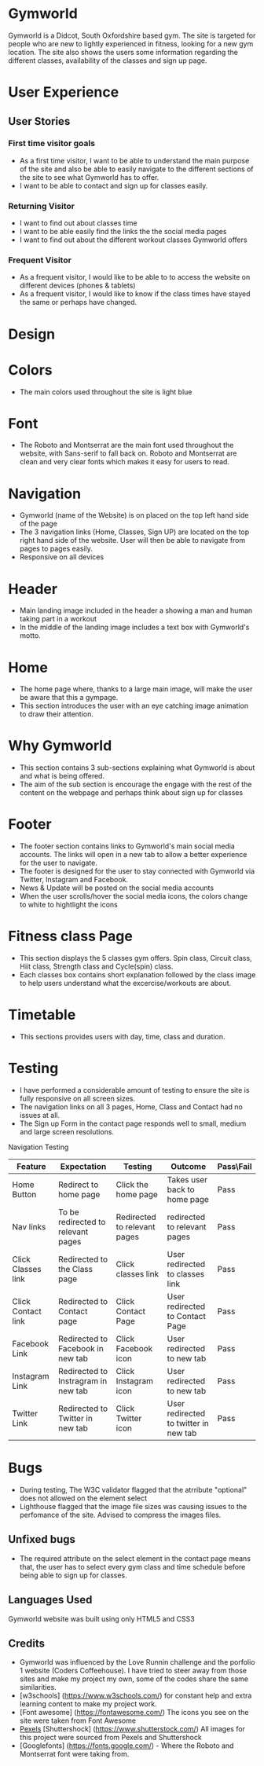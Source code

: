 # Gymworld 

Gymworld is a Didcot, South Oxfordshire based gym. The site is targeted for people who are new to lightly experienced in fitness, looking for a new gym location. The site also shows the users some information regarding the different classes, availability of the classes and sign up page.

# User Experience
## User Stories
### First time visitor goals 
* As a first time visitor, I want to be able to understand the main purpose of the site and also be able to easily navigate to the different sections of the site to see what Gymworld has to offer.
* I want to be able to contact and sign up for classes easily.

### Returning Visitor
* I want to find out about classes time 
* I want to be able easily find the links the the social media pages
* I want to find out about the different workout classes Gymworld offers

### Frequent Visitor 
* As a frequent visitor, I would like to be able to to access the website on different devices (phones & tablets)
* As a frequent visitor, I would like to know if the class times have stayed the same or perhaps have changed.

# Design 
# Colors 
- The main colors used throughout the site is light blue
# Font 
- The Roboto and Montserrat are the main font used throughout the website, with Sans-serif to fall back on. Roboto and Montserrat are clean and very clear fonts which makes it easy for users to read.

# Navigation 
* Gymworld (name of the Website) is on placed on the top left hand side of the page 
* The 3 navigation links (Home, Classes, Sign UP) are located on the top right hand side of the website. User will then be able to navigate from pages to pages easily. 
* Responsive on all devices



# Header 
* Main landing image included in the header a showing a man and human taking part in a workout
* In the middle of the landing image includes a text box with Gymworld's motto.

# Home
* The home page where, thanks to a large main image, will make the user be aware that this a gympage.
* This section introduces the user with an eye catching image animation to draw their attention.

# Why Gymworld
* This section contains 3 sub-sections explaining what Gymworld is about and what is being offered.
* The aim of the sub section is encourage the engage with the rest of the content on the webpage and perhaps think about sign up for classes

# Footer
* The footer section contains links to Gymworld's main social media accounts. The links will open in a new tab to allow a better experience for the user to navigate.
* The footer is designed for the user to stay connected with Gymworld via Twitter, Instagram and Facebook.
* News & Update will be posted on the social media accounts
* When the user scrolls/hover the social media icons, the colors change to white to hightlight the icons

# Fitness class Page 
* This section displays the 5 classes gym offers. Spin class, Circuit class, Hiit class, Strength class and Cycle(spin) class.
* Each classes box contains short explanation followed by the class image to help users understand what the excercise/workouts are about. 

# Timetable 

* This sections provides users with day, time, class and duration.

# Testing 
* I have performed a considerable amount of testing to ensure the site is fully responsive on all screen sizes.
* The navigation links on all 3 pages, Home, Class and Contact had no issues at all.
* The Sign up Form in the contact page responds well to small, medium and large screen resolutions. 

Navigation Testing 

 |Feature  |  Expectation  | Testing  | Outcome | Pass\Fail |
  | ------- | ------------- |  -------| -------- |-----------|
 | Home Button | Redirect to home page | Click the home page | Takes user back to home page | Pass|
 | Nav links | To be redirected to relevant pages | Redirected to relevant pages | redirected to relevant pages| Pass|
 | Click Classes link | Redirected to the Class page| Click classes link | User redirected to classes link | Pass|
 | Click Contact link | Redirected to Contact page | Click Contact Page | User redirected to Contact Page| Pass |
 | Facebook Link | Redirected to Facebook in new tab| Click Facebook icon | User redirected to new tab | Pass|
 | Instagram Link| Redirected to Instragram in new tab | Click Instagram icon | User redirected to new tab| Pass|
 | Twitter Link | Redirected to Twitter in new tab | Click Twitter icon | User redirected to twitter in new tab| Pass|


 # Bugs
 * During testing, The W3C validator flagged that the atrribute "optional" does not allowed on the element select
 * Lighthouse flagged that the image file sizes was causing issues to the perfomance of the site. Advised to compress the images files.

 ## Unfixed bugs
 * The required attribute on the select element in the contact page means that, the user has to select every gym class and time schedule before being able to sign up for classes. 

 ## Languages Used

 Gymworld website was built using only HTML5 and CSS3

 ## Credits

 * Gymworld was influenced by the Love Runnin challenge and the porfolio 1 website (Coders Coffeehouse). I have tried to steer away from those sites and make my project my own, some of the codes share the same similarities. 
 * [w3schools] (https://www.w3schools.com/) for constant help and extra learning content to make my project work. 
 * [Font awesome] (https://fontawesome.com/) The icons you see on the site were taken from Font Awesome
 * [Pexels](https://www.pexels.com/) [Shuttershock] (https://www.shutterstock.com/)  All images for this project were sourced from Pexels and Shuttershock
 * [Googlefonts] (https://fonts.google.com/) - Where the Roboto and Montserrat font were taking from. 
 